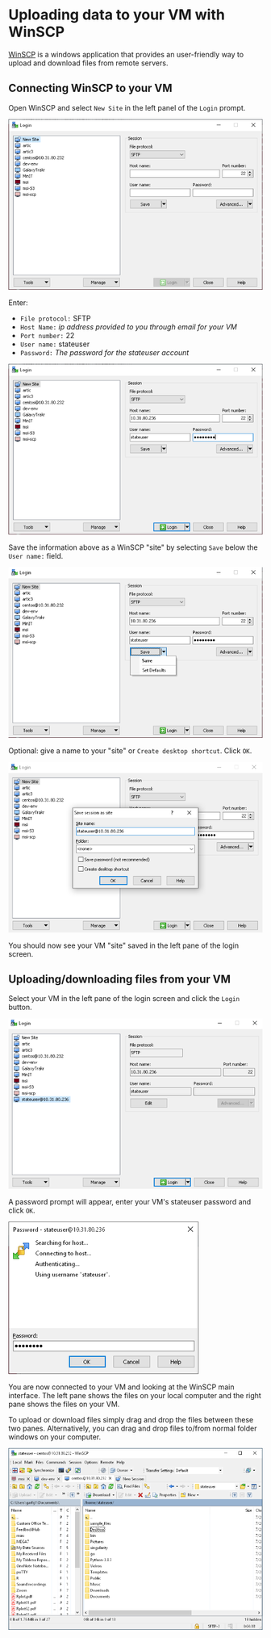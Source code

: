 # Uploading data to your VM with WinSCP

[WinSCP](https://winscp.net/eng/index.php) is a windows application that provides an user-friendly way to upload and download files from remote servers. 

## Connecting WinSCP to your VM

Open WinSCP and select `New Site` in the left panel of the `Login` prompt.

![winscp1.png](/images/winscp1.png)

Enter:
- `File protocol:` SFTP
- `Host Name:` *ip address provided to you through email for your VM*
- `Port number:` 22
- `User name:` stateuser
- `Password:` *The password for the stateuser account*

![winscp2.png](/images/winscp2.png)

Save the information above as a WinSCP "site" by selecting `Save` below the `User name:` field.

![winscp3.png](/images/winscp3.png)

Optional: give a name to your "site" or `Create desktop shortcut`. Click `OK`.

![winscp4.png](/images/winscp4.png)

You should now see your VM "site" saved in the left pane of the login screen.

## Uploading/downloading files from your VM

Select your VM in the left pane of the login screen and click the `Login` button.

![winscp5.png](/images/winscp5.png)

A password prompt will appear, enter your VM's stateuser password and click `OK`.

![winscp6.png](/images/winscp6.png)

You are now connected to your VM and looking at the WinSCP main interface. The left pane shows the files on your local computer and the right pane shows the files on your VM. 

To upload or download files simply drag and drop the files between these two panes. Alternatively, you can drag and drop files to/from normal folder windows on your computer.

![winscp7.png](/images/winscp7.png)
